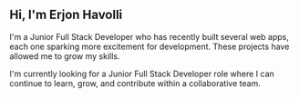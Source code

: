 ## Hi, I'm Erjon Havolli 

I'm a Junior Full Stack Developer who has recently built several web apps, each one sparking more excitement for development.
These projects have allowed me to grow my skills.

I'm currently looking for a Junior Full Stack Developer role where I can continue to learn, grow, and contribute within a collaborative team.

<!--
**erjonh-dev/erjonh-dev** is a ✨ _special_ ✨ repository because its `README.md` (this file) appears on your GitHub profile.

Here are some ideas to get you started:

- 🔭 I’m currently working on ...
- 🌱 I’m currently learning ...
- 👯 I’m looking to collaborate on ...
- 🤔 I’m looking for help with ...
- 💬 Ask me about ...
- 📫 How to reach me: ...
- 😄 Pronouns: ...
- ⚡ Fun fact: ...
-->
